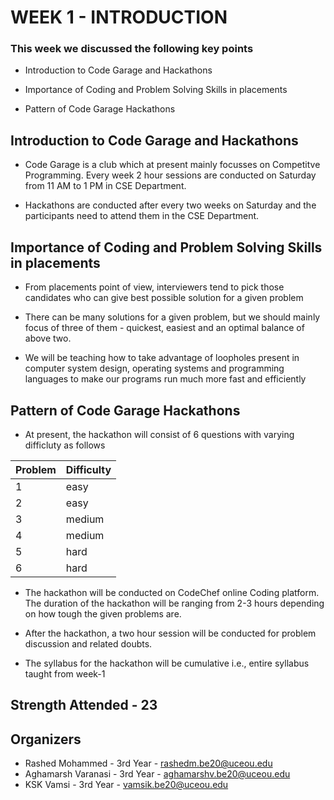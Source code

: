 # WEEK 1 - INTRODUCTION

### This week we discussed the following key points

* Introduction to Code Garage and Hackathons

* Importance of Coding and Problem Solving Skills in placements

* Pattern of Code Garage Hackathons

## Introduction to Code Garage and Hackathons

* Code Garage is a club which at present mainly focusses on Competitve Programming. Every week 2 hour sessions are conducted on Saturday from 11 AM to 1 PM in CSE Department.

* Hackathons are conducted after every two weeks on Saturday and the participants need to attend them in the CSE Department.

## Importance of Coding and Problem Solving Skills in placements

* From placements point of view, interviewers tend to pick those candidates who can give best possible solution for a given problem

* There can be many solutions for a given problem, but we should mainly focus of three of them - quickest, easiest and an optimal balance of above two.

* We will be teaching how to take advantage of loopholes present in computer system design, operating systems and programming languages to make our programs run much more fast and efficiently

## Pattern of Code Garage Hackathons

* At present, the hackathon will consist of 6 questions with varying difficluty as follows

Problem | Difficulty
------- | ----------
1 | easy
2 | easy
3 | medium
4 | medium
5 | hard
6 | hard

* The hackathon will be conducted on CodeChef online Coding platform. The duration of the hackathon will be ranging from 2-3 hours depending on how tough the given problems are.

* After the hackathon, a two hour session will be conducted for problem discussion and related doubts.

* The syllabus for the hackathon will be cumulative i.e., entire syllabus taught from week-1


## Strength Attended - 23

## Organizers

* Rashed Mohammed - 3rd Year - rashedm.be20@uceou.edu
* Aghamarsh Varanasi - 3rd Year - aghamarshv.be20@uceou.edu
* KSK Vamsi - 3rd Year - vamsik.be20@uceou.edu
